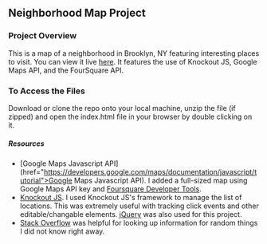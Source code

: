## Neighborhood Map Project

### Project Overview

This is a map of a neighborhood in Brooklyn, NY featuring interesting places to visit. You can view it live [here](https://aekari.github.io/neighborhood-map/). It features the use of Knockout JS, Google Maps API, and the FourSquare API.

### To Access the Files

Download or clone the repo onto your local machine, unzip the file (if zipped) and open the index.html file in your browser by double clicking on it.

##### Resources

- [Google Maps Javascript API](href="https://developers.google.com/maps/documentation/javascript/tutorial">Google Maps Javascript API). I added a full-sized map using Google Maps API key and [Foursquare Developer Tools](https://developer.foursquare.com/).
- [Knockout JS](http://knockoutjs.com/documentation/introduction.html">Knockout.js).  I used Knockout JS's framework to manage the list of locations. This was extremely useful with tracking click events and other editable/changable elements. [jQuery](https://jquery.com/) was also used for this project.
- [Stack Overflow](https://stackoverflow.com/) was helpful for looking up information for random things I did not know right away.